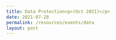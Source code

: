 ```yaml
---
title: Data Protection<p>(Oct 2021)</p>
date: 2021-07-28
permalink: /resources/events/data
layout: post
---
```




